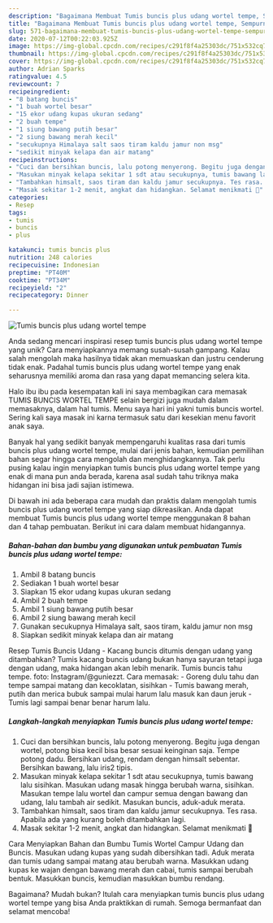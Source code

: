 ```yaml
---
description: "Bagaimana Membuat Tumis buncis plus udang wortel tempe, Sempurna"
title: "Bagaimana Membuat Tumis buncis plus udang wortel tempe, Sempurna"
slug: 571-bagaimana-membuat-tumis-buncis-plus-udang-wortel-tempe-sempurna
date: 2020-07-12T00:22:03.925Z
image: https://img-global.cpcdn.com/recipes/c291f8f4a25303dc/751x532cq70/tumis-buncis-plus-udang-wortel-tempe-foto-resep-utama.jpg
thumbnail: https://img-global.cpcdn.com/recipes/c291f8f4a25303dc/751x532cq70/tumis-buncis-plus-udang-wortel-tempe-foto-resep-utama.jpg
cover: https://img-global.cpcdn.com/recipes/c291f8f4a25303dc/751x532cq70/tumis-buncis-plus-udang-wortel-tempe-foto-resep-utama.jpg
author: Adrian Sparks
ratingvalue: 4.5
reviewcount: 7
recipeingredient:
- "8 batang buncis"
- "1 buah wortel besar"
- "15 ekor udang kupas ukuran sedang"
- "2 buah tempe"
- "1 siung bawang putih besar"
- "2 siung bawang merah kecil"
- "secukupnya Himalaya salt saos tiram kaldu jamur non msg"
- "sedikit minyak kelapa dan air matang"
recipeinstructions:
- "Cuci dan bersihkan buncis, lalu potong menyerong. Begitu juga dengan wortel, potong bisa kecil bisa besar sesuai keinginan saja. Tempe potong dadu. Bersihkan udang, rendam dengan himsalt sebentar. Bersihkan bawang, lalu iris2 tipis."
- "Masukan minyak kelapa sekitar 1 sdt atau secukupnya, tumis bawang lalu sisihkan. Masukan udang masak hingga berubah warna, sisihkan. Masukan tempe lalu wortel dan campur semua dengan bawang dan udang, lalu tambah air sedikit. Masukan buncis, aduk-aduk merata."
- "Tambahkan himsalt, saos tiram dan kaldu jamur secukupnya. Tes rasa. Apabila ada yang kurang boleh ditambahkan lagi."
- "Masak sekitar 1-2 menit, angkat dan hidangkan. Selamat menikmati 🥰"
categories:
- Resep
tags:
- tumis
- buncis
- plus

katakunci: tumis buncis plus 
nutrition: 248 calories
recipecuisine: Indonesian
preptime: "PT40M"
cooktime: "PT34M"
recipeyield: "2"
recipecategory: Dinner

---
```



![Tumis buncis plus udang wortel tempe](https://img-global.cpcdn.com/recipes/c291f8f4a25303dc/751x532cq70/tumis-buncis-plus-udang-wortel-tempe-foto-resep-utama.jpg)

Anda sedang mencari inspirasi resep tumis buncis plus udang wortel tempe yang unik? Cara menyiapkannya memang susah-susah gampang. Kalau salah mengolah maka hasilnya tidak akan memuaskan dan justru cenderung tidak enak. Padahal tumis buncis plus udang wortel tempe yang enak seharusnya memiliki aroma dan rasa yang dapat memancing selera kita.

Halo ibu ibu pada kesempatan kali ini saya membagikan cara memasak TUMIS BUNCIS WORTEL TEMPE selain bergizi juga mudah dalam memasaknya, dalam hal tumis. Menu saya hari ini yakni tumis buncis wortel. Sering kali saya masak ini karna termasuk satu dari kesekian menu favorit anak saya.

Banyak hal yang sedikit banyak mempengaruhi kualitas rasa dari tumis buncis plus udang wortel tempe, mulai dari jenis bahan, kemudian pemilihan bahan segar hingga cara mengolah dan menghidangkannya. Tak perlu pusing kalau ingin menyiapkan tumis buncis plus udang wortel tempe yang enak di mana pun anda berada, karena asal sudah tahu triknya maka hidangan ini bisa jadi sajian istimewa.


Di bawah ini ada beberapa cara mudah dan praktis dalam mengolah tumis buncis plus udang wortel tempe yang siap dikreasikan. Anda dapat membuat Tumis buncis plus udang wortel tempe menggunakan 8 bahan dan 4 tahap pembuatan. Berikut ini cara dalam membuat hidangannya.

<!--inarticleads1-->

##### Bahan-bahan dan bumbu yang digunakan untuk pembuatan Tumis buncis plus udang wortel tempe:

1. Ambil 8 batang buncis
1. Sediakan 1 buah wortel besar
1. Siapkan 15 ekor udang kupas ukuran sedang
1. Ambil 2 buah tempe
1. Ambil 1 siung bawang putih besar
1. Ambil 2 siung bawang merah kecil
1. Gunakan secukupnya Himalaya salt, saos tiram, kaldu jamur non msg
1. Siapkan sedikit minyak kelapa dan air matang


Resep Tumis Buncis Udang - Kacang buncis ditumis dengan udang yang ditambahkan? Tumis kacang buncis udang bukan hanya sayuran tetapi juga dengan udang, maka hidangan akan lebih menarik. Tumis buncis tahu tempe. foto: Instagram/@guniezzt. Cara memasak: - Goreng dulu tahu dan tempe sampai matang dan kecoklatan, sisihkan - Tumis bawang merah, putih dan merica bubuk sampai mulai harum lalu masuk kan daun jeruk - Tumis lagi sampai benar benar harum lalu. 

<!--inarticleads2-->

##### Langkah-langkah menyiapkan Tumis buncis plus udang wortel tempe:

1. Cuci dan bersihkan buncis, lalu potong menyerong. Begitu juga dengan wortel, potong bisa kecil bisa besar sesuai keinginan saja. Tempe potong dadu. Bersihkan udang, rendam dengan himsalt sebentar. Bersihkan bawang, lalu iris2 tipis.
1. Masukan minyak kelapa sekitar 1 sdt atau secukupnya, tumis bawang lalu sisihkan. Masukan udang masak hingga berubah warna, sisihkan. Masukan tempe lalu wortel dan campur semua dengan bawang dan udang, lalu tambah air sedikit. Masukan buncis, aduk-aduk merata.
1. Tambahkan himsalt, saos tiram dan kaldu jamur secukupnya. Tes rasa. Apabila ada yang kurang boleh ditambahkan lagi.
1. Masak sekitar 1-2 menit, angkat dan hidangkan. Selamat menikmati 🥰


Cara Menyiapkan Bahan dan Bumbu Tumis Wortel Campur Udang dan Buncis. Masukan udang kupas yang sudah dibersihkan tadi. Aduk merata dan tumis udang sampai matang atau berubah warna. Masukkan udang kupas ke wajan dengan bawang merah dan cabai, tumis sampai berubah bentuk. Masukkan buncis, kemudian masukkan bumbu rendang. 

Bagaimana? Mudah bukan? Itulah cara menyiapkan tumis buncis plus udang wortel tempe yang bisa Anda praktikkan di rumah. Semoga bermanfaat dan selamat mencoba!
